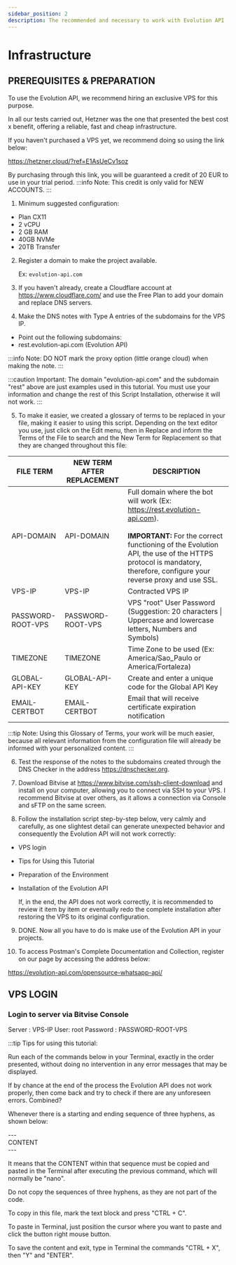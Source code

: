 ```yaml
---
sidebar_position: 2
description: The recommended and necessary to work with Evolution API
---
```


# Infrastructure

## PREREQUISITES & PREPARATION

To use the Evolution API, we recommend hiring an exclusive VPS for this purpose.

In all our tests carried out, Hetzner was the one that presented the best cost x benefit, offering a reliable, fast and cheap infrastructure.

If you haven't purchased a VPS yet, we recommend doing so using the link below:

https://hetzner.cloud/?ref=E1AsUeCv1soz

By purchasing through this link, you will be guaranteed a credit of 20 EUR to use in your trial period.
:::info Note:
This credit is only valid for NEW ACCOUNTS.
:::

1. Minimum suggested configuration:

- Plan CX11
- 2 vCPU
- 2 GB RAM
- 40GB NVMe
- 20TB Transfer

2. Register a domain to make the project available.

   Ex: `evolution-api.com`

3. If you haven't already, create a Cloudflare account at https://www.cloudflare.com/ and use the Free Plan to add your domain and replace DNS servers.

4. Make the DNS notes with Type A entries of the subdomains for the VPS IP.

- Point out the following subdomains:
- rest.evolution-api.com (Evolution API)

:::info Note:
DO NOT mark the proxy option (little orange cloud) when making the note.
:::

:::caution Important:
The domain "evolution-api.com" and the subdomain "rest" above are just examples used in this tutorial.
You must use your information and change the rest of this Script Installation, otherwise it will not work.
:::

5. To make it easier, we created a glossary of terms to be replaced in your file, making it easier to using this script. Depending on the text editor you use, just click on the Edit menu, then in Replace and inform the Terms of the File to search and the New Term for Replacement so that they are changed throughout this file:

<!-- prettier-ignore -->
FILE TERM | NEW TERM AFTER REPLACEMENT | DESCRIPTION
---- | --- | ---
API-DOMAIN | API-DOMAIN | Full domain where the bot will work (Ex: https://rest.evolution-api.com). <br /><br />**IMPORTANT:** For the correct functioning of the Evolution API, the use of the HTTPS protocol is mandatory, therefore, configure your reverse proxy and use SSL.
VPS-IP | VPS-IP | Contracted VPS IP
PASSWORD-ROOT-VPS | PASSWORD-ROOT-VPS | VPS "root" User Password (Suggestion: 20 characters \| Uppercase and lowercase letters, Numbers and Symbols)
TIMEZONE | TIMEZONE | Time Zone to be used (Ex: America/Sao_Paulo or America/Fortaleza)
GLOBAL-API-KEY | GLOBAL-API-KEY | Create and enter a unique code for the Global API Key
EMAIL-CERTBOT | EMAIL-CERTBOT | Email that will receive certificate expiration notification

:::tip Note:
Using this Glossary of Terms, your work will be much easier, because all relevant information from the configuration file will already be informed with your personalized content.
:::

6. Test the response of the notes to the subdomains created through the DNS Checker in the address https://dnschecker.org.

7. Download Bitvise at https://www.bitvise.com/ssh-client-download and install on your computer, allowing you to connect via SSH to your VPS. I recommend Bitvise at over others, as it allows a connection via Console and sFTP on the same screen.

8. Follow the installation script step-by-step below, very calmly and carefully, as one slightest detail can generate unexpected behavior and consequently the Evolution API will not work correctly:

- VPS login
- Tips for Using this Tutorial
- Preparation of the Environment
- Installation of the Evolution API

  If, in the end, the API does not work correctly, it is recommended to review it item by item or eventually redo the complete installation after restoring the VPS to its original configuration.

9. DONE. Now all you have to do is make use of the Evolution API in your projects.

10. To access Postman's Complete Documentation and Collection, register on our page by accessing the address below:

https://evolution-api.com/opensource-whatsapp-api/

## VPS LOGIN

### Login to server via Bitvise Console

Server : VPS-IP
User: root
Password : PASSWORD-ROOT-VPS

:::tip Tips for using this tutorial:

Run each of the commands below in your Terminal, exactly in the order presented, without doing
no intervention in any error messages that may be displayed.

If by chance at the end of the process the Evolution API does not work properly, then come back and try to check if there are any unforeseen errors. Combined?

Whenever there is a starting and ending sequence of three hyphens, as shown below:

--- <br />
CONTENT <br />
\---

It means that the CONTENT within that sequence must be copied and pasted in the Terminal after executing the previous command, which will normally be "nano".

Do not copy the sequences of three hyphens, as they are not part of the code.

To copy in this file, mark the text block and press "CTRL + C".

To paste in Terminal, just position the cursor where you want to paste and click the button right mouse button.

To save the content and exit, type in Terminal the commands "CTRL + X", then "Y" and "ENTER".
